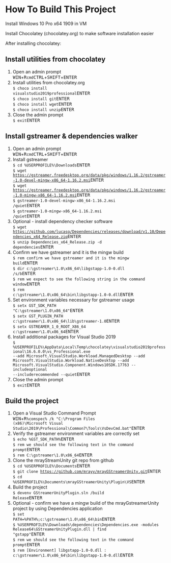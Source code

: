# How To Build This Project #

Install Windows 10 Pro x64 1909 in VM

Install Chocolatey (chocolatey.org) to make software installation easier

After installing chocolatey:

## Install utilities from chocolatey ##
1. Open an admin prompt  
<kbd>WIN</kbd>+<kbd>R</kbd><code>cmd</code><kbd>CTRL</kbd>+<kbd>SHIFT</kbd>+<kbd>ENTER</kbd>  
2. Install utilities from chocolatey.org  
<code>$ choco install visualstudio2019professional</code><kbd>ENTER</kbd>  
<code>$ choco install git</code><kbd>ENTER</kbd>  
<code>$ choco install wget</code><kbd>ENTER</kbd>  
<code>$ choco install unzip</code><kbd>ENTER</kbd>  
3. Close the admin prompt  
<code>$ exit</code><kbd>ENTER</kbd>  


## Install gstreamer & dependencies walker ##
1. Open an admin prompt  
<kbd>WIN</kbd>+<kbd>R</kbd><code>cmd</code><kbd>CTRL</kbd>+<kbd>SHIFT</kbd>+<kbd>ENTER</kbd>
2. Install gstreamer  
<code>$ cd %USERPROFILE%\Downloads</code><kbd>ENTER</kbd>  
<code>$ wget https://gstreamer.freedesktop.org/data/pkg/windows/1.16.2/gstreamer-1.0-devel-mingw-x86_64-1.16.2.msi</code><kbd>ENTER</kbd>  
<code>$ wget https://gstreamer.freedesktop.org/data/pkg/windows/1.16.2/gstreamer-1.0-mingw-x86_64-1.16.2.msi</code><kbd>ENTER</kbd>  
<code>$ gstreamer-1.0-devel-mingw-x86_64-1.16.2.msi /quiet</code><kbd>ENTER</kbd>  
<code>$ gstreamer-1.0-mingw-x86_64-1.16.2.msi /quiet</code><kbd>ENTER</kbd>  
3. Optional - install dependency checker software  
<code>$ wget https://github.com/lucasg/Dependencies/releases/download/v1.10/Dependencies_x64_Release.zip</code><kbd>ENTER</kbd>  
<code>$ unzip Dependencies_x64_Release.zip -d dependencies</code><kbd>ENTER</kbd>  
4. Confirm we have gstreamer and it is the mingw build  
<code>$ rem confirm we have gstreamer and it is the mingw build</code><kbd>ENTER</kbd>  
<code>$ dir c:\gstreamer\1.0\x86_64\libgstapp-1.0-0.dll /s/b</code><kbd>ENTER</kbd>  
<code>$ rem we expect to see the following string in the command window</code><kbd>ENTER</kbd>  
<code>$ rem c:\gstreamer\1.0\x86_64\bin\libgstapp-1.0-0.dll</code><kbd>ENTER</kbd>  
5. Set environment variables necessary for gstreamer usage  
<code>$ setx GST_SDK_PATH "C:\gstreamer\1.0\x86_64"</code><kbd>ENTER</kbd>  
<code>$ setx GST_PLUGIN_PATH c:\gstreamer\1.0\x86_64\lib\gstreamer-1.0</code><kbd>ENTER</kbd>  
<code>$ setx GSTREAMER_1_0_ROOT_X86_64 c:\gstreamer\1.0\x86_64</code><kbd>ENTER</kbd>  
6. Install additional packages for Visual Studio 2019  
<code>$ %USERPROFILE%\AppData\Local\Temp\chocolatey\visualstudio2019professional\16.6.0.0\vs_Professional.exe --add Microsoft.VisualStudio.Workload.ManagedDesktop --add Microsoft.VisualStudio.Workload.NativeDesktop --add Microsoft.VisualStudio.Component.Windows10SDK.17763 --includeoptional --includerecommended --quiet</code><kbd>ENTER</kbd>  
7. Close the admin prompt  
<code>$ exit</code><kbd>ENTER</kbd>  

## Build the project ##
1. Open a Visual Studio Command Prompt  
<kbd>WIN</kbd>+<kbd>R</kbd><code>%comspec% /k "C:\Program Files (x86)\Microsoft Visual Studio\2019\Professional\Common7\Tools\VsDevCmd.bat"</code><kbd>ENTER</kbd>  
2. Verify the gstreamer environment variables are correctly set  
<code>$ echo %GST_SDK_PATH%</code><kbd>ENTER</kbd>  
<code>$ rem we should see the following text in the command prompt</code><kbd>ENTER</kbd>  
<code>$ rem C:\gstreamer\1.0\x86_64</code><kbd>ENTER</kbd>  
3. Clone the mrayStreamUnity git repo from github  
<code>$ cd %USERPROFILE%\Documents</code><kbd>ENTER</kbd>  
<code>$ git clone https://github.com/mrayy/mrayGStreamerUnity.git</code><kbd>ENTER</kbd>  
<code>$ cd %USERPROFILE%\Documents\mrayGStreamerUnity\Plugin\VS</code><kbd>ENTER</kbd>  
4. Build the project  
<code>$ devenv GStreamerUnityPlugin.sln /build Release</code><kbd>ENTER</kbd>  
5. Optional - confirm we have a mingw build of the mrayGstreamerUnity project by using Dependencies application  
<code>$ set PATH=%PATH%;c:\gstreamer\1.0\x86_64\bin</code><kbd>ENTER</kbd>  
<code>$ %USERPROFILE%\Downloads\dependencies\Dependencies.exe -modules Release64\GStreamerUnityPlugin.dll | find "gstapp"</code><kbd>ENTER</kbd>  
<code>$ rem we should see the following text in the command prompt</code><kbd>ENTER</kbd>  
<code>$ rem [Environment] libgstapp-1.0-0.dll : c:\gstreamer\1.0\x86_64\bin\libgstapp-1.0-0.dll</code><kbd>ENTER</kbd>  

